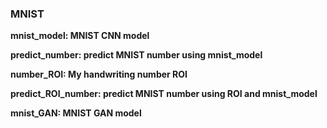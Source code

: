 ### MNIST  
**mnist_model: MNIST CNN model**    

**predict_number: predict MNIST number using mnist_model**  

**number_ROI: My handwriting number ROI**  

**predict_ROI_number: predict MNIST number using ROI and mnist_model**    

**mnist_GAN: MNIST GAN model**    


